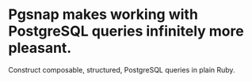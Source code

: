 # Pgsnap makes working with PostgreSQL queries infinitely more pleasant.

Construct composable, structured, PostgreSQL queries in plain Ruby.
